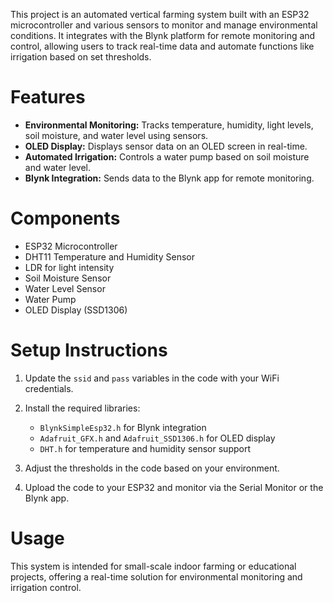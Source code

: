 This project is an automated vertical farming system built with an ESP32 microcontroller and various sensors to monitor and manage environmental conditions. It integrates with the Blynk platform for remote monitoring and control, allowing users to track real-time data and automate functions like irrigation based on set thresholds.

# **Features**
 - **Environmental Monitoring:** Tracks temperature, humidity, light levels, soil moisture, and water level using sensors.
 - **OLED Display:** Displays sensor data on an OLED screen in real-time.
 - **Automated Irrigation:** Controls a water pump based on soil moisture and water level.
 - **Blynk Integration:** Sends data to the Blynk app for remote monitoring.

# **Components**
 - ESP32 Microcontroller
 - DHT11 Temperature and Humidity Sensor
 - LDR for light intensity
 - Soil Moisture Sensor
 - Water Level Sensor
 - Water Pump
 - OLED Display (SSD1306)

# **Setup Instructions**
 1. Update the `ssid` and `pass` variables in the code with your WiFi credentials.
 2. Install the required libraries:
       - `BlynkSimpleEsp32.h` for Blynk integration
       - `Adafruit_GFX.h` and `Adafruit_SSD1306.h` for OLED display
       - `DHT.h` for temperature and humidity sensor support

 3. Adjust the thresholds in the code based on your environment.
 4. Upload the code to your ESP32 and monitor via the Serial Monitor or the Blynk app.

# **Usage**
This system is intended for small-scale indoor farming or educational projects, offering a real-time solution for environmental monitoring and irrigation control.

